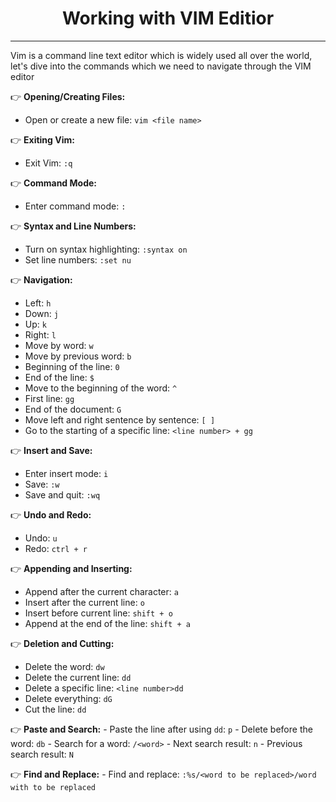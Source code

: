 <h1 align="center">Working with VIM Editior</h1>
<hr>

Vim is a command line text editor which is widely used all over the world, let's dive into the commands which we need to navigate through the VIM editor 

👉 **Opening/Creating Files:**

- Open or create a new file: `vim <file name>`

👉 **Exiting Vim:**

- Exit Vim: `:q`

👉 **Command Mode:**

- Enter command mode: `:`

👉 **Syntax and Line Numbers:**

- Turn on syntax highlighting: `:syntax on`
- Set line numbers: `:set nu`

👉 **Navigation:**

- Left: `h`
- Down: `j`
- Up: `k`
- Right: `l`
- Move by word: `w`
- Move by previous word: `b`
- Beginning of the line: `0`
- End of the line: `$`
- Move to the beginning of the word: `^`
- First line: `gg`
- End of the document: `G`
- Move left and right sentence by sentence: `[ ]`
- Go to the starting of a specific line: `<line number> + gg`

👉 **Insert and Save:**

- Enter insert mode: `i`
- Save: `:w`
- Save and quit: `:wq`

👉 **Undo and Redo:**

- Undo: `u`
- Redo: `ctrl + r`

👉 **Appending and Inserting:**

- Append after the current character: `a`
- Insert after the current line: `o`
- Insert before current line: `shift + o`
- Append at the end of the line: `shift + a`

👉 **Deletion and Cutting:**

- Delete the word: `dw`
- Delete the current line: `dd`
- Delete a specific line: `<line number>dd`
- Delete everything: `dG`
- Cut the line: `dd`

👉 **Paste and Search:** - Paste the line after using `dd`: `p` - Delete before the word: `db` - Search for a word: `/<word>` - Next search result: `n` - Previous search result: `N`

👉 **Find and Replace:** - Find and replace: `:%s/<word to be replaced>/word with to be replaced`